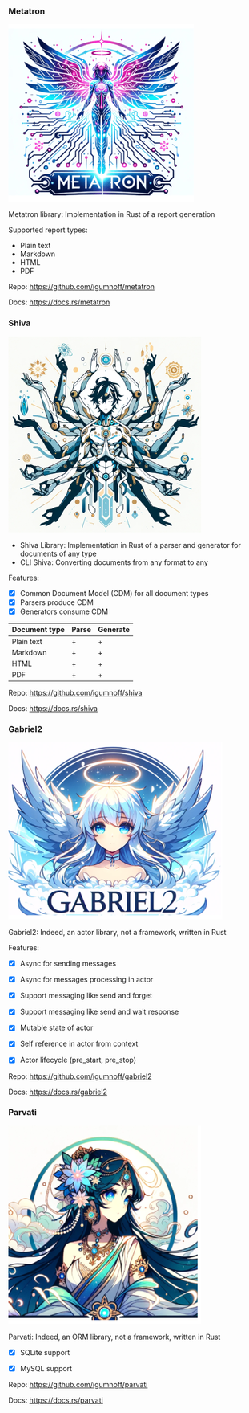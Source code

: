 ### Metatron
![metatron](metatron.png)

Metatron library: Implementation in Rust of a report generation

Supported report types:

- Plain text
- Markdown
- HTML
- PDF

Repo: https://github.com/igumnoff/metatron

Docs: https://docs.rs/metatron

### Shiva
![shiva](shiva.png)
- Shiva Library: Implementation in Rust of a parser and generator for documents of any type
- CLI Shiva: Сonverting documents from any format to any

Features:

- [x] Common Document Model (CDM) for all document types
- [x] Parsers produce CDM
- [x] Generators consume CDM

| Document type | Parse | Generate |
|---------------|-------|----------|
| Plain text    | +     | +        |
| Markdown      | +     | +        |
| HTML          | +     | +        |
| PDF           | +     | +        |

Repo: https://github.com/igumnoff/shiva

Docs: https://docs.rs/shiva

### Gabriel2
![shiva](gabriel2.png)

Gabriel2: Indeed, an actor library, not a framework, written in Rust

Features:

- [x] Async for sending messages
- [x] Async for messages processing in actor
- [x] Support messaging like send and forget 
- [x] Support messaging like send and wait response
- [x] Mutable state of actor
- [x] Self reference in actor from context
- [x] Actor lifecycle (pre_start, pre_stop)


Repo: https://github.com/igumnoff/gabriel2

Docs: https://docs.rs/gabriel2

### Parvati
![shiva](parvati.png)

Parvati: Indeed, an ORM library, not a framework, written in Rust

- [x] SQLite support
- [x] MySQL support


Repo: https://github.com/igumnoff/parvati

Docs: https://docs.rs/parvati
